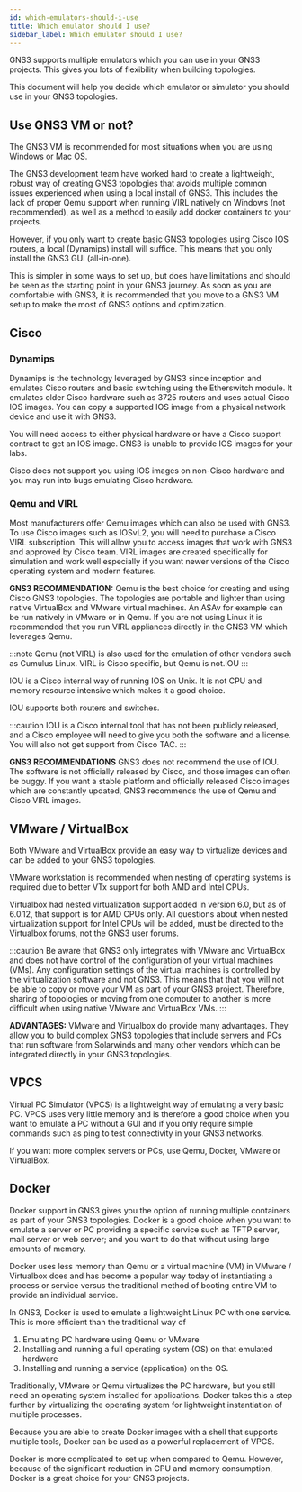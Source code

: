 ```yaml
---
id: which-emulators-should-i-use
title: Which emulator should I use?
sidebar_label: Which emulator should I use?
---
```


GNS3 supports multiple emulators which you can use in your GNS3 projects. This gives you lots of flexibility when building topologies.

This document will help you decide which emulator or simulator you should use in your GNS3 topologies.

## Use GNS3 VM or not?
The GNS3 VM is recommended for most situations when you are using Windows or Mac OS.

The GNS3 development team have worked hard to create a lightweight, robust way of creating GNS3 topologies that avoids multiple common issues experienced when using a local install of GNS3. This includes the lack of proper Qemu support when running VIRL natively on Windows (not recommended), as well as a method to easily add docker containers to your projects.

However, if you only want to create basic GNS3 topologies using Cisco IOS routers, a local (Dynamips) install will suffice. This means that you only install the GNS3 GUI (all-in-one).

This is simpler in some ways to set up, but does have limitations and should be seen as the starting point in your GNS3 journey. As soon as you are comfortable with GNS3, it is recommended that you move to a GNS3 VM setup to make the most of GNS3 options and optimization.

## Cisco

### Dynamips
Dynamips is the technology leveraged by GNS3 since inception and emulates Cisco routers and basic switching using the Etherswitch module. It emulates older Cisco hardware such as 3725 routers and uses actual Cisco IOS images. You can copy a supported IOS image from a  physical network device and use it with GNS3.

You will need access to either physical hardware or have a Cisco support contract to get an IOS image. GNS3 is unable to provide IOS images for your labs.

Cisco does not support you using IOS images on non-Cisco hardware and you may run into bugs emulating Cisco hardware.

### Qemu and VIRL
Most manufacturers offer Qemu images which can also be used with GNS3. To use Cisco images such as IOSvL2, you will need to purchase a Cisco VIRL subscription. This will allow you to access images that work with GNS3 and approved by Cisco team. VIRL images are created specifically for simulation and work well especially if you want newer versions of the Cisco operating system and modern features.

**GNS3 RECOMMENDATION:**  Qemu is the best choice for creating and using Cisco GNS3 topologies. The topologies are portable and lighter than using native VirtualBox and VMware virtual machines. An ASAv for example can be run natively in VMware or in Qemu. If you are not using Linux it is recommended that you run VIRL appliances directly in the GNS3 VM which leverages Qemu.

:::note
Qemu (not VIRL) is also used for the emulation of other vendors such as Cumulus Linux. VIRL is Cisco specific, but Qemu is not.IOU
:::

IOU is a Cisco internal way of running IOS on Unix. It is not CPU and memory resource intensive which makes it a good choice.

IOU supports both routers and switches.

:::caution
IOU is a Cisco internal tool that has not been publicly released, and a Cisco employee will need to give you both the software and a license. You will also not get support from Cisco TAC.
:::

**GNS3 RECOMMENDATIONS** GNS3 does not recommend the use of IOU. The software is not officially released by Cisco, and those images can often be buggy.  If you want a stable platform and officially released Cisco images which are constantly updated, GNS3 recommends the use of Qemu and Cisco VIRL images.

## VMware / VirtualBox

Both VMware and VirtualBox provide an easy way to virtualize devices and can be added to your GNS3 topologies.

VMware workstation is recommended when nesting of operating systems is required due to better VTx support for both AMD and Intel CPUs.  

Virtualbox had nested virtualization support added in version 6.0, but as of 6.0.12, that support is for AMD CPUs only.  All questions about when nested virtualization support for Intel CPUs will be added, must be directed to the Virtualbox forums, not the GNS3 user forums.

:::caution
Be aware that GNS3 only integrates with VMware and VirtualBox and does not have control of the configuration of your virtual machines (VMs). Any configuration settings of the virtual machines is controlled by the virtualization software and not GNS3. This means that that you will not be able to copy or move your VM as part of your GNS3 project. Therefore, sharing of topologies or moving from one computer to another is more difficult when using native VMware and VirtualBox VMs.
:::

**ADVANTAGES:** VMware and Virtualbox do provide many advantages. They allow you to build complex GNS3 topologies that include servers and PCs that run software from Solarwinds and many other vendors which can be integrated directly in your GNS3 topologies.

## VPCS
Virtual PC Simulator (VPCS) is a lightweight way of emulating a very basic PC. VPCS uses very little memory and is therefore a good choice when you want to emulate a PC without a GUI and if you only require simple commands such as ping to test connectivity in your GNS3 networks.

If you want more complex servers or PCs, use Qemu, Docker,  VMware or VirtualBox.

## Docker
Docker support in GNS3 gives you the option of running multiple containers as part of your GNS3 topologies. Docker is a good choice when you want to emulate a server or PC providing a specific service such as TFTP server, mail server or web server; and you want to do that without using large amounts of memory.

Docker uses less memory than Qemu or a virtual machine (VM) in VMware / Virtualbox does and has become a popular way today of instantiating a process or service versus the traditional method of booting entire VM to provide an individual service.

In GNS3, Docker is used to emulate a lightweight Linux PC with one service. This is more efficient than the traditional way of

1. Emulating PC hardware using Qemu or VMware
2. Installing and running a full operating system (OS) on that emulated hardware
3. Installing and running a service (application) on the OS.

Traditionally, VMware or Qemu virtualizes the PC hardware, but you still need an operating system installed for applications. Docker takes this a step further by virtualizing the operating system for lightweight instantiation of multiple processes.

Because you are able to create Docker images with a shell that supports multiple tools, Docker can be used as a powerful replacement of VPCS.

Docker is more complicated to set up when compared to Qemu. However, because of the significant reduction in CPU and memory consumption, Docker is a great choice for your GNS3 projects.
